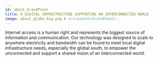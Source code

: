 ```yaml
---
id: about_brandPanel
title: A DIGITAL INFRASTRUCTURE SUPPORTING AN INTERCONNECTED WORLD
image: about_globe_big.png # src/assets/brandPanel/..
---
```

Internet access is a human right and represents the biggest source of information and communication. Our technology was designed to scale to anywhere electricity and  bandwidth can be found to meet local digital infrastructure needs, especially the global south, to empower the unconnected and support a shared vision of an interconnected world.